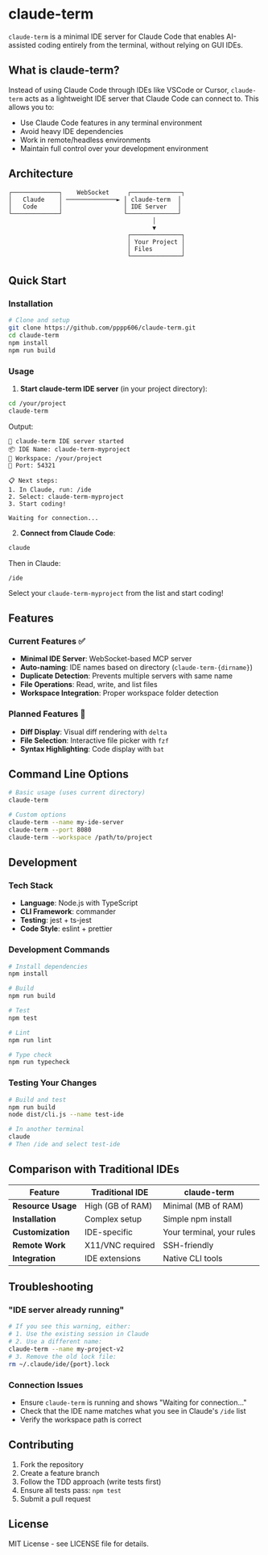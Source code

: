 # claude-term

`claude-term` is a minimal IDE server for Claude Code that enables AI-assisted coding entirely from the terminal, without relying on GUI IDEs.

## What is claude-term?

Instead of using Claude Code through IDEs like VSCode or Cursor, `claude-term` acts as a lightweight IDE server that Claude Code can connect to. This allows you to:

- Use Claude Code features in any terminal environment
- Avoid heavy IDE dependencies
- Work in remote/headless environments
- Maintain full control over your development environment

## Architecture

```
┌─────────────┐    WebSocket     ┌──────────────┐
│   Claude    │ ──────────────► │ claude-term  │
│   Code      │                 │ IDE Server   │
└─────────────┘                 └──────────────┘
                                        │
                                        ▼
                                 ┌──────────────┐
                                 │ Your Project │
                                 │ Files        │
                                 └──────────────┘
```

## Quick Start

### Installation

```bash
# Clone and setup
git clone https://github.com/pppp606/claude-term.git
cd claude-term
npm install
npm run build
```

### Usage

1. **Start claude-term IDE server** (in your project directory):
```bash
cd /your/project
claude-term
```

Output:
```
🚀 claude-term IDE server started
📦 IDE Name: claude-term-myproject  
📁 Workspace: /your/project
🔌 Port: 54321

📋 Next steps:
1. In Claude, run: /ide
2. Select: claude-term-myproject
3. Start coding!

Waiting for connection...
```

2. **Connect from Claude Code**:
```bash
claude
```

Then in Claude:
```
/ide
```

Select your `claude-term-myproject` from the list and start coding!

## Features

### Current Features ✅
- **Minimal IDE Server**: WebSocket-based MCP server
- **Auto-naming**: IDE names based on directory (`claude-term-{dirname}`)
- **Duplicate Detection**: Prevents multiple servers with same name
- **File Operations**: Read, write, and list files
- **Workspace Integration**: Proper workspace folder detection

### Planned Features 🚧
- **Diff Display**: Visual diff rendering with `delta`
- **File Selection**: Interactive file picker with `fzf` 
- **Syntax Highlighting**: Code display with `bat`

## Command Line Options

```bash
# Basic usage (uses current directory)
claude-term

# Custom options
claude-term --name my-ide-server
claude-term --port 8080
claude-term --workspace /path/to/project
```

## Development

### Tech Stack
- **Language**: Node.js with TypeScript
- **CLI Framework**: commander
- **Testing**: jest + ts-jest
- **Code Style**: eslint + prettier

### Development Commands

```bash
# Install dependencies
npm install

# Build
npm run build

# Test
npm test

# Lint
npm run lint

# Type check
npm run typecheck
```

### Testing Your Changes

```bash
# Build and test
npm run build
node dist/cli.js --name test-ide

# In another terminal
claude
# Then /ide and select test-ide
```

## Comparison with Traditional IDEs

| Feature | Traditional IDE | claude-term |
|---------|----------------|-------------|
| **Resource Usage** | High (GB of RAM) | Minimal (MB of RAM) |
| **Installation** | Complex setup | Simple npm install |
| **Customization** | IDE-specific | Your terminal, your rules |
| **Remote Work** | X11/VNC required | SSH-friendly |
| **Integration** | IDE extensions | Native CLI tools |

## Troubleshooting

### "IDE server already running"
```bash
# If you see this warning, either:
# 1. Use the existing session in Claude
# 2. Use a different name:
claude-term --name my-project-v2
# 3. Remove the old lock file:
rm ~/.claude/ide/{port}.lock
```

### Connection Issues
- Ensure `claude-term` is running and shows "Waiting for connection..."
- Check that the IDE name matches what you see in Claude's `/ide` list
- Verify the workspace path is correct

## Contributing

1. Fork the repository
2. Create a feature branch
3. Follow the TDD approach (write tests first)
4. Ensure all tests pass: `npm test`
5. Submit a pull request

## License

MIT License - see LICENSE file for details.